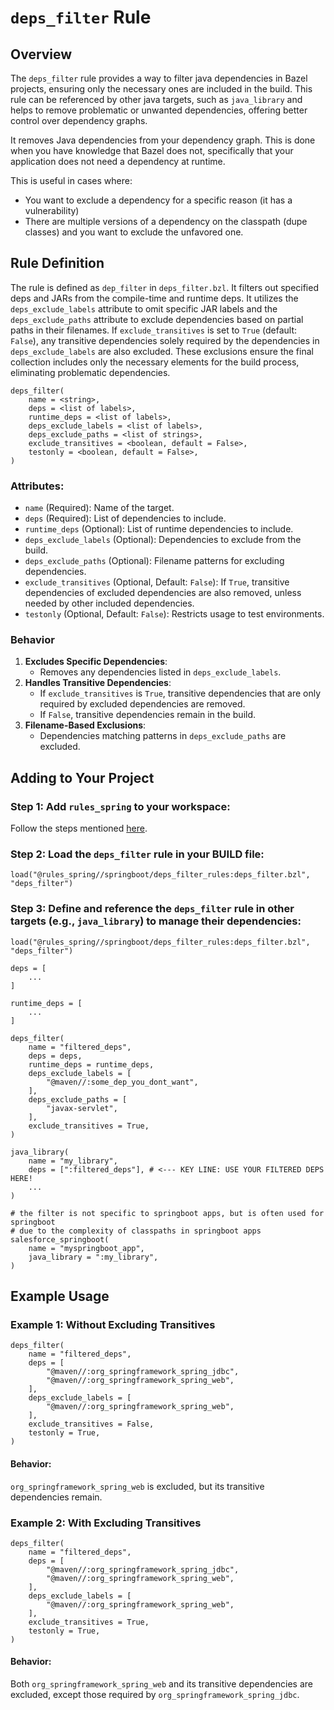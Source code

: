 # `deps_filter` Rule
## Overview
The `deps_filter` rule provides a way to filter java dependencies in Bazel projects, ensuring only the necessary ones 
are included in the build. This rule can be referenced by other java targets, such as `java_library` and helps to 
remove problematic or unwanted dependencies, offering better control over dependency graphs. 

It removes Java dependencies from your dependency graph. This is done when you have knowledge that Bazel does not, 
specifically that your application does not need a dependency at runtime.

This is useful in cases where:
- You want to exclude a dependency for a specific reason (it has a vulnerability)
- There are multiple versions of a dependency on the classpath (dupe classes) and you want to exclude the unfavored one.


## Rule Definition
The rule is defined as `dep_filter` in `deps_filter.bzl`. It filters out specified deps and JARs from the compile-time and runtime deps. It utilizes the `deps_exclude_labels` attribute to omit specific JAR labels and the `deps_exclude_paths` attribute to exclude dependencies based on partial paths in their filenames. If `exclude_transitives` is set to `True` (default: `False`), any transitive dependencies solely required by the dependencies in `deps_exclude_labels` are also excluded. These exclusions ensure the final collection includes only the necessary elements for the build process, eliminating problematic dependencies.

```
deps_filter(
    name = <string>,
    deps = <list of labels>,
    runtime_deps = <list of labels>,
    deps_exclude_labels = <list of labels>,
    deps_exclude_paths = <list of strings>,
    exclude_transitives = <boolean, default = False>,
    testonly = <boolean, default = False>,
)
```


### Attributes:
- `name` (Required): Name of the target.
- `deps` (Required): List of dependencies to include.
- `runtime_deps` (Optional): List of runtime dependencies to include.
- `deps_exclude_labels` (Optional): Dependencies to exclude from the build.
- `deps_exclude_paths` (Optional): Filename patterns for excluding dependencies.
- `exclude_transitives` (Optional, Default: `False`): If `True`, transitive dependencies of excluded dependencies are 
  also removed, unless needed by other included dependencies.
- `testonly` (Optional, Default: `False`): Restricts usage to test environments.

### Behavior
1. **Excludes Specific Dependencies**:
   - Removes any dependencies listed in `deps_exclude_labels`.
2. **Handles Transitive Dependencies**:
   - If `exclude_transitives` is `True`, transitive dependencies that are only required by excluded dependencies are removed.
   - If `False`, transitive dependencies remain in the build.
3. **Filename-Based Exclusions**:
   - Dependencies matching patterns in `deps_exclude_paths` are excluded.


## Adding to Your Project
### Step 1: Add `rules_spring` to your workspace:
Follow the steps mentioned [here](../../README.md#loading-the-spring-rules-in-your-workspace). 

### Step 2: Load the `deps_filter` rule in your BUILD file:
```
load("@rules_spring//springboot/deps_filter_rules:deps_filter.bzl", "deps_filter")
```

### Step 3: Define and reference the `deps_filter` rule in other targets (e.g., `java_library`) to manage their dependencies:
```
load("@rules_spring//springboot/deps_filter_rules:deps_filter.bzl", "deps_filter")

deps = [
    ...
]

runtime_deps = [
    ...
]

deps_filter(
    name = "filtered_deps",
    deps = deps,
    runtime_deps = runtime_deps,
    deps_exclude_labels = [
        "@maven//:some_dep_you_dont_want",  
    ],
    deps_exclude_paths = [
        "javax-servlet",
    ],
    exclude_transitives = True,
)

java_library(
    name = "my_library",
    deps = [":filtered_deps"], # <--- KEY LINE: USE YOUR FILTERED DEPS HERE!
    ...
)

# the filter is not specific to springboot apps, but is often used for springboot
# due to the complexity of classpaths in springboot apps
salesforce_springboot(
    name = "myspringboot_app",
    java_library = ":my_library",
)

```

## Example Usage
### Example 1: Without Excluding Transitives
```
deps_filter(
    name = "filtered_deps",
    deps = [
        "@maven//:org_springframework_spring_jdbc",
        "@maven//:org_springframework_spring_web",
    ],
    deps_exclude_labels = [
        "@maven//:org_springframework_spring_web",
    ],
    exclude_transitives = False,
    testonly = True,
)
```
#### Behavior:
`org_springframework_spring_web` is excluded, but its transitive dependencies remain.

### Example 2: With Excluding Transitives
```
deps_filter(
    name = "filtered_deps",
    deps = [
        "@maven//:org_springframework_spring_jdbc",
        "@maven//:org_springframework_spring_web",
    ],
    deps_exclude_labels = [
        "@maven//:org_springframework_spring_web",
    ],
    exclude_transitives = True,
    testonly = True,
)
```
#### Behavior:
Both `org_springframework_spring_web` and its transitive dependencies are excluded, except those required by `org_springframework_spring_jdbc`.
